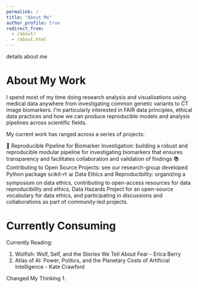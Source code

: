```yaml
---
permalink: /
title: "About Me"
author_profile: true
redirect_from: 
  - /about/
  - /about.html
---
```

details about me 

About My Work 
======
I spend most of my time doing research analysis and visualisations using medical data anywhere from investigating common genetic variants to CT image biomarkers. I'm particularly interested in FAIR data principles, ethical data practices and how we can produce reproducible models and analysis pipelines across scientific fields.

My current work has ranged across a series of projects:

🧬 Reproducible Pipeline for Biomarker Investigation: building a robust and reproducible modular pipeline for investigating biomarkers that ensures transparency and facilitates collaboration and validation of findings
📚 Contributing to Open Source Projects: see our research-group developed Python package scikit-rt
📊 Data Ethics and Reproducibility: organizing a symposium on data ethics, contributing to open-access resources for data reproducibility and ethics, Data Hazards Project for an open-source vocabulary for data ethics, and participating in discussions and collaborations as part of community-led projects.

Currently Consuming 
======
Currently Reading:
1. Wolfish: Wolf, Self, and the Stories We Tell About Fear - Erica Berry 
2. Atlas of AI: Power, Politics, and the Planetary Costs of Artificial Intelligence - Kate Crawford

Changed My Thinking 
1. 

